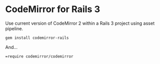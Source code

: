 CodeMirror for Rails 3
======================

Use current version of CodeMirror 2 within a Rails 3 project using asset pipeline.

```
gem install codemirror-rails
```

And...

```
=require codemirror/codemirror
```

